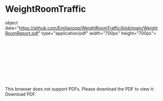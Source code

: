 # WeightRoomTraffic
object data="https://github.com/Emilianopp/WeightRoomTraffic/blob/main/WeightRoomReport.pdf" type="application/pdf" width="700px" height="700px">
    <embed src="hhttps://github.com/Emilianopp/WeightRoomTraffic/blob/main/WeightRoomReport.pdf">
        <p>This browser does not support PDFs. Please download the PDF to view it: Download PDF</a>.</p>
    </embed>
</object>
